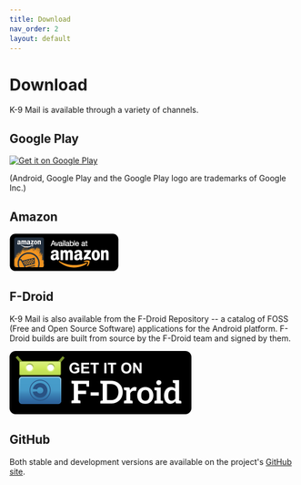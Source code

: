 ```yaml
---
title: Download
nav_order: 2
layout: default
---
```


# Download

K-9 Mail is available through a variety of channels.


## Google Play

<a href="https://play.google.com/store/apps/details?id=com.fsck.k9"><img src="https://play.google.com/intl/en_us/badges/images/generic/en-play-badge.png" width="200" alt="Get it on Google Play" /></a>

(Android, Google Play and the Google Play logo are trademarks of Google Inc.)

## Amazon

<a href="http://www.amazon.com/K-9-Dog-Walkers-Mail/dp/B004JK61K0/"><img src="/assets/img/amazon-underground-app-us-black.png" alt="K-9 Mail in Amazon's Appstore for Android" /></a>

## F-Droid

K-9 Mail is also available from the F-Droid Repository -- a catalog of FOSS (Free and Open Source Software) applications for the Android platform. F-Droid builds are built from source by the F-Droid team and signed by them.

<a href="https://f-droid.org/repository/browse/?fdid=com.fsck.k9"><img src="/assets/img/get-it-on-fdroid.png" alt="K-9 Mail on F-Droid" /></a>

## GitHub

Both stable and development versions are available on the project's [GitHub site](https://github.com/k9mail/k-9/releases).
